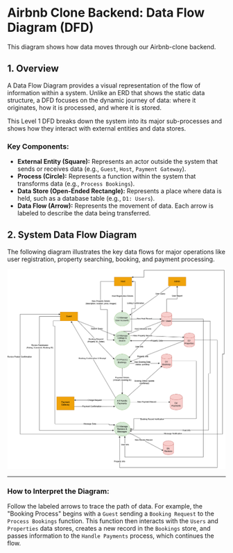 # Airbnb Clone Backend: Data Flow Diagram (DFD)

This diagram shows how data moves through our Airbnb-clone backend.

## 1. Overview

A Data Flow Diagram provides a visual representation of the flow of information within a system. Unlike an ERD that shows the static data structure, a DFD focuses on the dynamic journey of data: where it originates, how it is processed, and where it is stored.

This Level 1 DFD breaks down the system into its major sub-processes and shows how they interact with external entities and data stores.

### Key Components:

* **External Entity (Square):** Represents an actor outside the system that sends or receives data (e.g., `Guest`, `Host`, `Payment Gateway`).
* **Process (Circle):** Represents a function within the system that transforms data (e.g., `Process Bookings`).
* **Data Store (Open-Ended Rectangle):** Represents a place where data is held, such as a database table (e.g., `D1: Users`).
* **Data Flow (Arrow):** Represents the movement of data. Each arrow is labeled to describe the data being transferred.

## 2. System Data Flow Diagram

The following diagram illustrates the key data flows for major operations like user registration, property searching, booking, and payment processing.


![Backend Data Flow Diagram](./data-flow.png)

---

### How to Interpret the Diagram:

Follow the labeled arrows to trace the path of data. For example, the "Booking Process" begins with a `Guest` sending a `Booking Request` to the `Process Bookings` function. This function then interacts with the `Users` and `Properties` data stores, creates a new record in the `Bookings` store, and passes information to the `Handle Payments` process, which continues the flow.